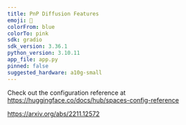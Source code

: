 ```yaml
---
title: PnP Diffusion Features
emoji: 🐢
colorFrom: blue
colorTo: pink
sdk: gradio
sdk_version: 3.36.1
python_version: 3.10.11
app_file: app.py
pinned: false
suggested_hardware: a10g-small
---
```


Check out the configuration reference at https://huggingface.co/docs/hub/spaces-config-reference

https://arxiv.org/abs/2211.12572

